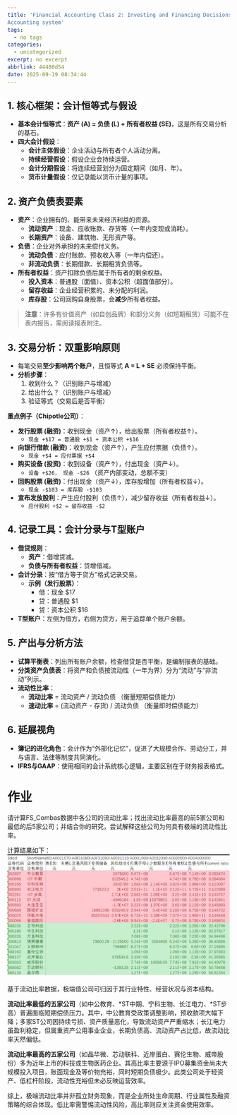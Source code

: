 ```yaml
---
title: 'Financial Accounting Class 2: Investing and Financing Decisions and the
Accounting system'
tags:
  - no tags
categories:
  - uncategorized
excerpt: no excerpt
abbrlink: 44480d54
date: 2025-09-19 08:34:44
---
```


## **1. 核心框架：会计恒等式与假设**
- **基本会计恒等式**：**资产 (A) = 负债 (L) + 所有者权益 (SE)**，这是所有交易分析的基石。
- **四大会计假设**：
    - **会计主体假设**：企业活动与所有者个人活动分离。
    - **持续经营假设**：假设企业会持续运营。
    - **会计分期假设**：将连续经营划分为固定期间（如月、年）。
    - **货币计量假设**：仅记录能以货币计量的事项。

## **2. 资产负债表要素**
- **资产**：企业拥有的、能带来未来经济利益的资源。
    - **流动资产**：现金、应收账款、存货等（一年内变现或消耗）。
    - **长期资产**：设备、建筑物、无形资产等。
- **负债**：企业对外承担的未来偿付义务。
    - **流动负债**：应付账款、预收收入等（一年内偿还）。
    - **非流动负债**：长期借款、长期租赁负债等。
- **所有者权益**：资产扣除负债后属于所有者的剩余权益。
    - **投入资本**：普通股（面值）、资本公积（超面值部分）。
    - **留存收益**：企业经营积累的、未分配的利润。
    - **库存股**：公司回购自身股票，会**减少**所有者权益。

> **注意**：许多有价值资产（如自创品牌）和部分义务（如短期租赁）可能不在表内报告，需阅读报表附注。

## **3. 交易分析：双重影响原则**
- 每笔交易**至少影响两个账户**，且恒等式 **A = L + SE** 必须保持平衡。
- **分析步骤**：
    1.  收到什么？（识别账户与增减）
    2.  给出什么？（识别账户与增减）
    3.  验证等式（交易后是否平衡）

**重点例子（Chipotle公司）**：
- **发行股票 (融资)**：收到现金（资产↑），给出股票（所有者权益↑）。
    - `现金 +$17 = 普通股 +$1 + 资本公积 +$16`
- **向银行借款 (融资)**：收到现金（资产↑），产生应付票据（负债↑）。
    - `现金 +$4 = 应付票据 +$4`
- **购买设备 (投资)**：收到设备（资产↑），付出现金（资产↓）。
    - `设备 +$26， 现金 -$26` （资产内部变动，总额不变）
- **回购股票 (融资)**：付出现金（资产↓），库存股增加（所有者权益↓）。
    - `现金 -$103 = 库存股 -$103`
- **宣布发放股利**：产生应付股利（负债↑），减少留存收益（所有者权益↓）。
    - `应付股利 +$2 = 留存收益 -$2`

## **4. 记录工具：会计分录与T型账户**
- **借贷规则**：
    - **资产**：借增贷减。
    - **负债与所有者权益**：贷增借减。
- **会计分录**：按“借方等于贷方”格式记录交易。
    - **示例（发行股票）**：
        - 借：现金 $17
        - 贷：普通股 $1
        - 贷：资本公积 $16
- **T型账户**：左侧为借方，右侧为贷方，用于追踪单个账户余额。

## **5. 产出与分析方法**
- **试算平衡表**：列出所有账户余额，检查借贷是否平衡，是编制报表的基础。
- **分类资产负债表**：将资产和负债按流动性（一年为界）分为“流动”与“非流动”列示。
- **流动性比率**：
    - **流动比率** = 流动资产 / 流动负债 （衡量短期偿债能力）
    - **速动比率** = (流动资产 - 存货) / 流动负债 （衡量即时偿债能力）

## **6. 延展视角**
- **簿记的进化角色**：会计作为“外部化记忆”，促进了大规模合作、劳动分工，并与语言、法律等制度共同演化。
- **IFRS与GAAP**：使用相同的会计系统核心逻辑，主要区别在于财务报表格式。

# 作业
请计算FS_Combas数据中各公司的流动比率；找出流动比率最高的前5家公司和最低的后5家公司；并结合你的研究，尝试解释这些公司为何具有极端的流动性比率。

计算结果如下：
![](./finance-accounting2/image.png)

基于流动比率数据，极端值公司可归因于其行业特性、经营状况与资本结构。

**流动比率最低的五家公司**（如中公教育、*ST中期、宁科生物、长江电力、*ST步高）普遍面临短期偿债压力。其中，中公教育受政策调整影响，预收款项大幅下降；多家ST公司因持续亏损、资产质量恶化，导致流动资产严重缩水；长江电力虽盈利稳定，但属重资产公用事业企业，长期负债高、流动资产占比低，故流动比率天然偏低。

**流动比率最高的五家公司**（如晶华微、芯动联科、近岸蛋白、赛伦生物、威帝股份）多为近年上市的科技或生物医药企业。其高比率主要源于IPO募集资金尚未大规模投入项目，账面现金及等价物充裕，同时短期负债极少。此类公司处于轻资产、低杠杆阶段，流动性充裕但未必反映运营效率。

综上，极端流动比率并非孤立财务现象，而是企业所处生命周期、行业属性及融资策略的综合体现。低比率需警惕流动性风险，高比率则应关注资金使用效率。